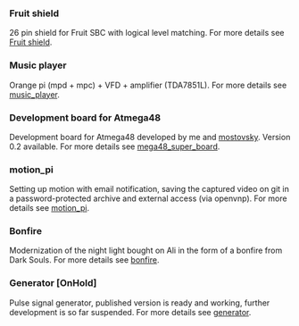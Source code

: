 ### Fruit shield

26 pin shield for Fruit SBC with logical level matching. For more details see [Fruit shield](https://github.com/piro-s/fruit_shield).

### Music player

Orange pi (mpd + mpc) + VFD + amplifier (TDA7851L). For more details see [music_player](https://github.com/piro-s/music_player).

### Development board for Atmega48

Development board for Atmega48 developed by me and [mostovsky](https://github.com/mostovsky). Version 0.2 available. For more details see [mega48_super_board](https://github.com/piro-s/mega48_super_board).

### motion_pi

Setting up motion with email notification, saving the captured video on git in a password-protected archive and external access (via openvnp). For more details see [motion_pi](https://github.com/piro-s/motion_pi).

### Bonfire

Modernization of the night light bought on Ali in the form of a bonfire from Dark Souls. For more details see [bonfire](https://github.com/piro-s/bonfire).

### Generator [OnHold]

Pulse signal generator, published version is ready and working, further development is so far suspended.  For more details see [generator](https://github.com/piro-s/generator).